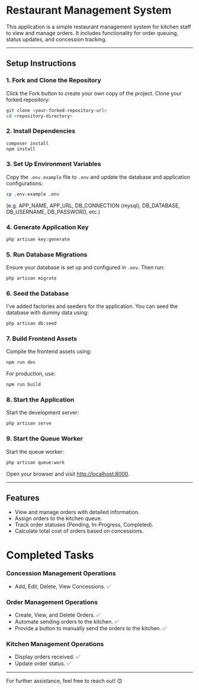 
# **Restaurant Management System**

This application is a simple restaurant management system for kitchen staff to view and manage orders. It includes functionality for order queuing, status updates, and concession tracking.

---

## **Setup Instructions**

### 1. **Fork and Clone the Repository**
Click the Fork button to create your own copy of the project. Clone your forked repository:
```bash
git clone <your-forked-repository-url>
cd <repository-directory>
```

### 2. **Install Dependencies**
```bash
composer install
npm install
```

### 3. **Set Up Environment Variables**
Copy the `.env.example` file to `.env` and update the database and application configurations:
```bash
cp .env.example .env
```
(e.g. APP_NAME, APP_URL, DB_CONNECTION (mysql), DB_DATABASE, DB_USERNAME, DB_PASSWORD, etc.)

### 4. **Generate Application Key**
```bash
php artisan key:generate
```

### 5. **Run Database Migrations**
Ensure your database is set up and configured in `.env`. Then run:
```bash
php artisan migrate
```

### 6. **Seed the Database**
I've added factories and seeders for the application. You can seed the database with dummy data using:
```bash
php artisan db:seed
```

### 7. **Build Frontend Assets**
Compile the frontend assets using:
```bash
npm run dev
```

For production, use:
```bash
npm run build
```

### 8. **Start the Application**
Start the development server:
```bash
php artisan serve
```

### 9. **Start the Queue Worker**
Start the queue worker:
```bash
php artisan queue:work
```

Open your browser and visit [http://localhost:8000](http://localhost:8000).

---

## **Features**
- View and manage orders with detailed information.
- Assign orders to the kitchen queue.
- Track order statuses (Pending, In-Progress, Completed).
- Calculate total cost of orders based on concessions.

# **Completed Tasks**
### **Concession Management Operations**
- Add, Edit, Delete, View Concessions. :white_check_mark:

### **Order Management Operations**
- Create, View, and Delete Orders. :white_check_mark:
- Automate sending orders to the kitchen. :white_check_mark:
- Provide a button to manually send the orders to the kitchen. :white_check_mark:

### **Kitchen Management Operations**
- Display orders received. :white_check_mark:
- Update order status. :white_check_mark:

---

For further assistance, feel free to reach out! 😊
